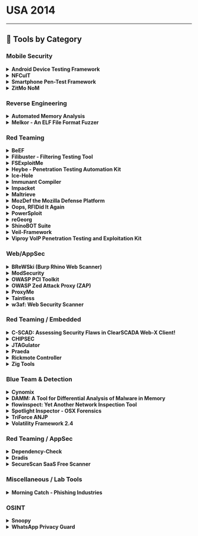 # USA 2014
---
## 🧠 Tools by Category
### Mobile Security

<details><summary><strong>Android Device Testing Framework</strong></summary>

![BH-US-14](https://img.shields.io/badge/BH-US-14-blue) ![Category: Mobile Security](https://img.shields.io/badge/Category:%20Mobile%20Security-yellow) 

🔗 **Link:** [Android Device Testing Framework](https://github.com/Thangarajtk/appium-mobileAutomationFramework)  
📝 **Description:** The Android Device Testing Framework ("dtf") is a data collection and analysis framework to help individuals answer the question: "Where are the vulnerabilities on this mobile device?"  Dtf provides a modular approach and built-in APIs that allows testers to quickly create scripts to interact with their Android devices.  The default download of dtf comes with multiple modules that allow testers to obtain information from their Android device, process this information into databases, and then start searching for vulnerabilities (all without requiring root privileges).  These modules help you focus on changes made to AOSP components such as applications, frameworks, system services, as well as lower-level components such as binaries, libraries, and device drivers.  In addition, youâll be able to analyze new functionality implemented by the OEMs and other parties to find vulnerabilities.

</details>

<details><summary><strong>NFCulT</strong></summary>

![BH-US-14](https://img.shields.io/badge/BH-US-14-blue) ![Category: Mobile Security](https://img.shields.io/badge/Category:%20Mobile%20Security-yellow) 

🔗 **Link:** [NFCulT](#)  
📝 **Description:** NFCulT stands for NFC ultralight Toolkit. It is the ultimate open source Android app that will let you research and exploit vulnerabilities in ultralight implementations.

</details>

<details><summary><strong>Smartphone Pen-Test Framework</strong></summary>

![BH-US-14](https://img.shields.io/badge/BH-US-14-blue) ![Category: Mobile Security](https://img.shields.io/badge/Category:%20Mobile%20Security-yellow) 

🔗 **Link:** [Smartphone Pen-Test Framework](https://github.com/tanprathan/MobileApp-Pentest-Cheatsheet)  
📝 **Description:** As smartphones enter the workplace, sharing the network and accessing sensitive data, it is crucial to be able to assess the security posture of these devices in much the same way we perform penetration tests on workstations and servers. However, smartphones have unique attack vectors that are not currently covered by available industry tools. The smartphone penetration testing framework, the result of a DARPA Cyber Fast Track project, aims to provide an open source toolkit that addresses the many facets of assessing the security posture of these devices. We will look at the functionality of the framework including information gathering, exploitation, social engineering, and post exploitation through both a traditional IP network and through the mobile modem, showing how this framework can be leveraged by security teams and penetration testers to gain an understanding of the security posture of the smartphones in an organization. SPF can be used as a pivot to gain access to an internal network, gaining access to additional vulnerabilities. SPF can be used to bypass filtering, using SMS to control an exploited internal system. Demonstrations of SPF functionality will be shown.

</details>

<details><summary><strong>ZitMo NoM</strong></summary>

![BH-US-14](https://img.shields.io/badge/BH-US-14-blue) ![Category: Mobile Security](https://img.shields.io/badge/Category:%20Mobile%20Security-yellow) 

🔗 **Link:** [ZitMo NoM](https://github.com/CyberMonitor/defcon-26-Packet-Hacking-Village/blob/master/presentations-workshops.html)  
📝 **Description:** A world without malware is ideal but unlikely. Many of us would prefer *not* to install another layer of protection on our already-resource-constrained handheld mobile device. Alternatively, Android malware detection sans anti-virus installation has become a reality. Learn about how itâs possible to detect mobile malware using simple text messages with ZitMo NoM. ZeuS in the Mobile, known as ZitMo, is infamous for intercepting SMS transmissions then redirecting them to a Command and Control in order steal banking and personal information. Research with SMS transmissions directed at mobile malware has resulted in the ability to detect ZitMoâs presence without anti-virus applications installed. Turning cyber criminals' tools against them makes this even more of a rewarding endeavor. We are looking for malware researchers to contribute to the continued development of this open tool. The presentation will include the research, the infrastructure, and a demonstration of ZitMo NoM. Live malware will be used during this presentation, assuming we get it to behave.

</details>


### Reverse Engineering

<details><summary><strong>Automated Memory Analysis</strong></summary>

![BH-US-14](https://img.shields.io/badge/BH-US-14-blue) ![Category: Reverse Engineering](https://img.shields.io/badge/Category:%20Reverse%20Engineering-orange) 

🔗 **Link:** [Automated Memory Analysis](https://github.com/digitalisx/awesome-memory-forensics)  
📝 **Description:** Automated Memory Analysis is a set of new innovative Cuckoo Sandbox plugins that adds new dynamic and memory analysis abilities such as:

</details>

<details><summary><strong>Melkor - An ELF File Format Fuzzer</strong></summary>

![BH-US-14](https://img.shields.io/badge/BH-US-14-blue) ![Category: Reverse Engineering](https://img.shields.io/badge/Category:%20Reverse%20Engineering-orange) 

🔗 **Link:** [Melkor - An ELF File Format Fuzzer](https://github.com/IOActive/Melkor_ELF_Fuzzer/blob/master/BUGS.txt)  
📝 **Description:** Since its adoption as the standard binary file format for *nix systems, a variety of vulnerabilities in ELF parsers have been found and exploited in OS kernels, debuggers, libraries, etc. Most of these flaws have been found manually through code review and binary modification. Nowadays, 15 years later, common programming mistakes are still being implemented in many ELF parsers that are being released these days very often, either as debuggers, reverse engineering tools, AV analyzers, plugins or as malware (yes, malware has parsers too). Here's where ELF file format fuzzing comes into the game to help you to identify these bugs in an automated fashion.

</details>


### Red Teaming

<details><summary><strong>BeEF</strong></summary>

![BH-US-14](https://img.shields.io/badge/BH-US-14-blue) ![Category: Red Teaming](https://img.shields.io/badge/Category:%20Red%20Teaming-red) 

🔗 **Link:** [BeEF](#)  
📝 **Description:** A bag of fresh and juicy 0days is certainly something you would love to get
as a Christmas present, but it would probably be just a dream you had one of those drunken nights.

</details>

<details><summary><strong>Filibuster - Filtering Testing Tool</strong></summary>

![BH-US-14](https://img.shields.io/badge/BH-US-14-blue) ![Category: Red Teaming](https://img.shields.io/badge/Category:%20Red%20Teaming-red) 

🔗 **Link:** [Filibuster - Filtering Testing Tool](https://github.com/caffix/Awesome-Hacking-Tools)  
📝 **Description:** Filibuster is used to map port filtering / protocol filtering devices and is useful for both red and blue team engagements.

</details>

<details><summary><strong>FSExploitMe</strong></summary>

![BH-US-14](https://img.shields.io/badge/BH-US-14-blue) ![Category: Red Teaming](https://img.shields.io/badge/Category:%20Red%20Teaming-red) 

🔗 **Link:** [FSExploitMe](https://gist.github.com/0xd33pstack/0f6b29b408d82c4a9f0903c70db2fe7b)  
📝 **Description:** FSExploitMe is a purposely vulnerable ActiveX Control to teach you about browser exploitation. Along the way you'll learn reverse engineering, vulnerability analysis, and general exploitation on Windows.

</details>

<details><summary><strong>Heybe - Penetration Testing Automation Kit</strong></summary>

![BH-US-14](https://img.shields.io/badge/BH-US-14-blue) ![Category: Red Teaming](https://img.shields.io/badge/Category:%20Red%20Teaming-red) 

🔗 **Link:** [Heybe - Penetration Testing Automation Kit](https://github.com/WilsonHuha/cbr-doc/blob/master/posts/cc/Crack_post_sort_by_time.md)  
📝 **Description:** Heybe is Penetration Testing Automation Kit. It consists of modules that can be used to fully automate pen-tests and make them mode effective. With Heybe you can 0wn all systems in a target company in matter of minutes.

</details>

<details><summary><strong>Ice-Hole</strong></summary>

![BH-US-14](https://img.shields.io/badge/BH-US-14-blue) ![Category: Red Teaming](https://img.shields.io/badge/Category:%20Red%20Teaming-red) 

🔗 **Link:** [Ice-Hole](#)  
📝 **Description:** Ice-Hole is a phishing awareness email program. It is designed to help security analysts/system administrators keep track and test end users. The tool can be used in conjunction with various third party software, like SET, for further leverage. 1.7 has some new features and enhancements like IRC triggers, integrating with a new portal feature, automatic times, dates, and sending reports on a schedule.

</details>

<details><summary><strong>Immunant Compiler</strong></summary>

![BH-US-14](https://img.shields.io/badge/BH-US-14-blue) ![Category: Red Teaming](https://img.shields.io/badge/Category:%20Red%20Teaming-red) 

🔗 **Link:** [Immunant Compiler](https://github.com/immunant/c2rust)  
📝 **Description:** With the widespread adoption of DEP, code-reuse techniques such as ROP are essential parts of current exploits. ASLR randomizes the code layout to make ROP harder; unfortunately, ASLR-bypasses abound.

</details>

<details><summary><strong>Impacket</strong></summary>

![BH-US-14](https://img.shields.io/badge/BH-US-14-blue) ![Category: Red Teaming](https://img.shields.io/badge/Category:%20Red%20Teaming-red) 

🔗 **Link:** [Impacket](https://github.com/fortra/impacket/blob/master/examples/lookupsid.py)  
📝 **Description:** Impacket is a collection of Python classes focused on providing access to network packets. Impacket allows Python developers to craft and decode network packets in simple and consistent manner. It includes support for low-level protocols such as IP, UDP and TCP, as well as higher-level protocols such as NMB, SMB and MSRPC and DCOM. Impacket is highly effective when used in conjunction with a packet capture utility or package such as Pcapy. Packets can be constructed from scratch, as well as parsed from raw data. Furthermore, the object oriented API makes it simple to work with deep protocol hierarchies.

</details>

<details><summary><strong>Maltrieve</strong></summary>

![BH-US-14](https://img.shields.io/badge/BH-US-14-blue) ![Category: Red Teaming](https://img.shields.io/badge/Category:%20Red%20Teaming-red) 

🔗 **Link:** [Maltrieve](https://github.com/krmaxwell/maltrieve)  
📝 **Description:** Maltrieve retrieves malware directly from the location where the bad guys serve it. This allows researchers to acquire fresh samples, verify detection systems, and research infrastructure. Maltrieve includes proxy support, multi-threading, Cuckoo submission, and categorization. The tool is community-developed and available under the terms of the GNU General Public License.

</details>

<details><summary><strong>MozDef the Mozilla Defense Platform</strong></summary>

![BH-US-14](https://img.shields.io/badge/BH-US-14-blue) ![Category: Red Teaming](https://img.shields.io/badge/Category:%20Red%20Teaming-red) 

🔗 **Link:** [MozDef the Mozilla Defense Platform](https://github.com/mozilla/MozDef/releases)  
📝 **Description:** Attackers have all the fun. With slick, integrated, real-time, open suites like metasploit, armitage, SET, and lair they quickly seek out targets, share exploits, gain footholds, and usually win.

</details>

<details><summary><strong>Oops, RFIDid It Again</strong></summary>

![BH-US-14](https://img.shields.io/badge/BH-US-14-blue) ![Category: Red Teaming](https://img.shields.io/badge/Category:%20Red%20Teaming-red) 

🔗 **Link:** [Oops, RFIDid It Again](https://github.com/clairehopfensperger)  
📝 **Description:** Last year, we delivered the definitive guide for pen-testers on hacking low frequency (LF - 125KHz) RFID badge systems to gain unauthorized access to buildings and other secure areas.  In this second installment, weâre raising the stakes, peeling back the onion even further, and directly confronting the RFID elephant in the room â hacking High Frequency (HF - 13.56 MHz) and Ultra-High Frequency (UHF â 840-960 MHz).

</details>

<details><summary><strong>PowerSploit</strong></summary>

![BH-US-14](https://img.shields.io/badge/BH-US-14-blue) ![Category: Red Teaming](https://img.shields.io/badge/Category:%20Red%20Teaming-red) 

🔗 **Link:** [PowerSploit](https://github.com/PowerShellMafia/PowerSploit)  
📝 **Description:** PowerSploit is a popular collection of Microsoft PowerShell modules that can be used to aid reverse engineers, forensic analysts, and penetration testers during all phases of an assessment. Come see how PowerShell can be leveraged to accomplish things that would otherwise be impossible such as, loading binaries directly into memory. Joseph Bialek and Chris Campbell will demonstrate how to utilize PowerSploit to bypass security products through all phases of a mock penetration test which includes enumeration, exploitation, privilege-escalation, credential theft, and pivoting to other hosts. They will share tips and tricks to leverage PowerShell in your own tools and highlight the new privilege escalation module being introduced at ToolsWatch.

</details>

<details><summary><strong>reGeorg</strong></summary>

![BH-US-14](https://img.shields.io/badge/BH-US-14-blue) ![Category: Red Teaming](https://img.shields.io/badge/Category:%20Red%20Teaming-red) 

🔗 **Link:** [reGeorg](https://github.com/L-codes/Neo-reGeorg/blob/master/README-en.md)  
📝 **Description:** In 2008 we released reDuh (http://research.sensepost.com/tools/web/reduh), a network tunnelling tool that allowed port forwarding via a web-shell and HTTP/S to backend services. reDuh has since become part of any attackers standard toolkit, featuring in several books and notoriously described as "insidious" by HBGary in their leaked e-mails.

</details>

<details><summary><strong>ShinoBOT Suite</strong></summary>

![BH-US-14](https://img.shields.io/badge/BH-US-14-blue) ![Category: Red Teaming](https://img.shields.io/badge/Category:%20Red%20Teaming-red) 

🔗 **Link:** [ShinoBOT Suite](https://gist.github.com/williballenthin/28c73da6cbf5e76e137a9100ab45697f)  
📝 **Description:** ShinoBOT is a RAT (backdoor malware) simulator, released at the previous Black Hat Arsenal. The new tool, ShinoBOT Suite, is a total malware package which contains the RAT simulator, downloader, dropper, encryptor, CandC server, decoy files, etc. All of them are customizable.

</details>

<details><summary><strong>Veil-Framework</strong></summary>

![BH-US-14](https://img.shields.io/badge/BH-US-14-blue) ![Category: Red Teaming](https://img.shields.io/badge/Category:%20Red%20Teaming-red) 

🔗 **Link:** [Veil-Framework](https://github.com/Veil-Framework/Veil/wiki)  
📝 **Description:** The Veil-Framework is an open source project that aims to bridge the gap between pen-testing and red team toolsets. It began with Veil-Evasion, a tool to generate AV-evading payload executables, expanded into payload delivery with the release of Veil-Catapult, and branched into Powershell functionality with the release of Veil-PowerView for domain situational awareness. This Arsenal presentation will cover the inner workings of all of these tools, and demonstrate various use cases where the Veil-Framework can help facilitate engagements.

</details>

<details><summary><strong>Viproy VoIP Penetration Testing and Exploitation Kit</strong></summary>

![BH-US-14](https://img.shields.io/badge/BH-US-14-blue) ![Category: Red Teaming](https://img.shields.io/badge/Category:%20Red%20Teaming-red) 

🔗 **Link:** [Viproy VoIP Penetration Testing and Exploitation Kit](https://github.com/thezakman/CTF-Heaven/blob/master/extra/pentest-tools.md)  
📝 **Description:** Viproy Voip Pen-Test Kit is developed to improve the quality of VoIP Penetration Tests. First version of Viproy had SIP trust hacking, SIP proxy bounce scan and advanced SIP attacks. Viproy 2.0 will provide improved SIP penetration testing features such as TCP, TLS, vendor (Cisco, Microsoft Lync) supports and multi-thread fixes. Furthermore, the new version will have Cisco Skinny protocol and Cisco HCS (VOSS) server supports to initiate unauthorised call redirection attacks, speed dial manipulation, unauthorised calls using Skinny and information gathering attacks.

</details>


### Web/AppSec

<details><summary><strong>BReWSki (Burp Rhino Web Scanner)</strong></summary>

![BH-US-14](https://img.shields.io/badge/BH-US-14-blue) ![Category: Web/AppSec](https://img.shields.io/badge/Category:%20Web/AppSec-blue) 

🔗 **Link:** [BReWSki (Burp Rhino Web Scanner)](https://github.com/snoopysecurity/awesome-burp-extensions)  
📝 **Description:** BReWSki (Burp Rhino Web Scanner) is an extension to the Burp Suite scanning and reporting functionality. BReWSki provides Burp Suite users with a JavaScript interface to write custom scanner insertion points, passive, and active scan definitions for Burp quickly without having to understand the internals of the Burp API.  BReWSki comes with useful checks to help identify application vulnerabilities.

</details>

<details><summary><strong>ModSecurity</strong></summary>

![BH-US-14](https://img.shields.io/badge/BH-US-14-blue) ![Category: Web/AppSec](https://img.shields.io/badge/Category:%20Web/AppSec-blue) 

🔗 **Link:** [ModSecurity](https://github.com/owasp-modsecurity/ModSecurity/wiki/Reference-Manual-(v2.x))  
📝 **Description:** ModSecurity is an open source, cross-platform web application firewall (WAF) module. Known as the "Swiss Army Knife" of WAFs, it enables web application defenders to gain visibility into HTTP(S) traffic and provides a power rules language and API to implement advanced protections.  Come checkout the new advancements in ModSecurity and try some hands-on evasion challenges!

</details>

<details><summary><strong>OWASP PCI Toolkit</strong></summary>

![BH-US-14](https://img.shields.io/badge/BH-US-14-blue) ![Category: Web/AppSec](https://img.shields.io/badge/Category:%20Web/AppSec-blue) 

🔗 **Link:** [OWASP PCI Toolkit](https://github.com/OWASP/www-community/blob/master/pages/initiatives/gsoc/gsoc2014ideas.md)  
📝 **Description:** The PCI toolkit is based on a decision tree assessment methodology, which helps you identify if your web applications are part of the PCI-DSS scope and how to apply the PCI-DSS requirements. By decomposing, one by one, you will be able to create an assessment and a final report of your scope delimitation and which OWASP guidelines must be used

</details>

<details><summary><strong>OWASP Zed Attack Proxy (ZAP)</strong></summary>

![BH-US-14](https://img.shields.io/badge/BH-US-14-blue) ![Category: Web/AppSec](https://img.shields.io/badge/Category:%20Web/AppSec-blue) 

🔗 **Link:** [OWASP Zed Attack Proxy (ZAP)](https://github.com/pdsoftplan/zap-maven-plugin)  
📝 **Description:** The Zed Attack Proxy (ZAP) is currently the most active open source web application security tool and competes effectively with commercial tools.

</details>

<details><summary><strong>ProxyMe</strong></summary>

![BH-US-14](https://img.shields.io/badge/BH-US-14-blue) ![Category: Web/AppSec](https://img.shields.io/badge/Category:%20Web/AppSec-blue) 

🔗 **Link:** [ProxyMe](https://github.com/jayluxferro/ProxyMe)  
📝 **Description:** ProxyMe is a modular HTTP/S proxy based on plugins. It's designed and oriented for pen-testing or research purposes. It also has support for analyzing and modifying the traffic, SSL included. It can be used as a regular proxy or as a reverse proxy, supporting also transparent connections, making it perfect for combined attacks of Man In The Middle (or even as a load balancer if you want!).

</details>

<details><summary><strong>Taintless</strong></summary>

![BH-US-14](https://img.shields.io/badge/BH-US-14-blue) ![Category: Web/AppSec](https://img.shields.io/badge/Category:%20Web/AppSec-blue) 

🔗 **Link:** [Taintless](#)  
📝 **Description:** Research in taint tracking and taint inference is hot in the scientific community. We have studied all tools and ideas developed for automated SQL injection prevention using scientific methods, and in an attempt to evaluate them, broken them all down.

</details>

<details><summary><strong>w3af: Web Security Scanner</strong></summary>

![BH-US-14](https://img.shields.io/badge/BH-US-14-blue) ![Category: Web/AppSec](https://img.shields.io/badge/Category:%20Web/AppSec-blue) 

🔗 **Link:** [w3af: Web Security Scanner](https://github.com/psiinon/open-source-web-scanners)  
📝 **Description:** w3af is a Web Application Attack and Audit Framework. The projectâs goal is to create a framework to help you secure your web applications by finding and exploiting all web application vulnerabilities.

</details>


### Red Teaming / Embedded

<details><summary><strong>C-SCAD: Assessing Security Flaws in ClearSCADA Web-X Client!</strong></summary>

![BH-US-14](https://img.shields.io/badge/BH-US-14-blue) ![Category: Red Teaming / Embedded](https://img.shields.io/badge/Category:%20Red%20Teaming%20/%20Embedded-purple) 

🔗 **Link:** [C-SCAD: Assessing Security Flaws in ClearSCADA Web-X Client!](https://github.com/adityaks/c-scad/blob/master/cscad_v_1.0/cscad_v_1.0.py)  
📝 **Description:** C-SCAD is an information gathering and penetration testing tool written to assess the security issues present in the Web-X (Internet Explorer-based web interface)  client used to interact with the ClearSCADA server.  Web-X client is hosted on the embedded web server which is shipped as a part of complete ClearSCADA architecture. Primarily, the Web-X client is restricted to perform any configuration changes but it can reveal potential information about the ClearSCADA server and associated components. Insecure deployments of WEB-X client can reveal potential information about the various functions such as alarm pages, SQL lists, and diagnostic checks including various reports. C-SCAD is authored in Python and is capable of the following:

</details>

<details><summary><strong>CHIPSEC</strong></summary>

![BH-US-14](https://img.shields.io/badge/BH-US-14-blue) ![Category: Red Teaming / Embedded](https://img.shields.io/badge/Category:%20Red%20Teaming%20/%20Embedded-purple) 

🔗 **Link:** [CHIPSEC](https://github.com/chipsec/chipsec/blob/main/setup.py)  
📝 **Description:** We will present CHIPSEC, an open source framework for platform security assessment. We will briefly describe some publications related to platform security (Secure Boot bypasses, badbios, etc.) and explain related tests in CHIPSEC. Then we will demonstrate how to use CHIPSEC to detect insecure platform configuration and perform forensics of SPI flash images.

</details>

<details><summary><strong>JTAGulator</strong></summary>

![BH-US-14](https://img.shields.io/badge/BH-US-14-blue) ![Category: Red Teaming / Embedded](https://img.shields.io/badge/Category:%20Red%20Teaming%20/%20Embedded-purple) 

🔗 **Link:** [JTAGulator](https://github.com/grandideastudio/jtagulator/blob/master/JTAGulator.spin)  
📝 **Description:** JTAGulatoris an open source hardware hacking tool that assists in identifying on-chip debug interfaces from test points, vias, or component pads on a circuit board. The tool can save a tremendous amount of time during reverse engineering, particularly for those who don't have the skill and/or equipment required for traditional processes. Released at Black Hat USA 2013, the tool supports detection of JTAG and asynchronous serial/UART interfaces. New features are being added as they're developed to expand the functionality and increase support for other protocols.

</details>

<details><summary><strong>Praeda</strong></summary>

![BH-US-14](https://img.shields.io/badge/BH-US-14-blue) ![Category: Red Teaming / Embedded](https://img.shields.io/badge/Category:%20Red%20Teaming%20/%20Embedded-purple) 

🔗 **Link:** [Praeda](https://github.com/percx/Praeda/blob/master/jobs/MP0020.pl)  
📝 **Description:** Praeda - Latin for "plunder, spoils of war, booty". Praeda is an automated data/information harvesting tool designed to gather critical information from various embedded devices.

</details>

<details><summary><strong>Rickmote Controller</strong></summary>

![BH-US-14](https://img.shields.io/badge/BH-US-14-blue) ![Category: Red Teaming / Embedded](https://img.shields.io/badge/Category:%20Red%20Teaming%20/%20Embedded-purple) 

🔗 **Link:** [Rickmote Controller](https://github.com/BishopFox/rickmote/blob/master/rickmote.py)  
📝 **Description:** Take control over your neighbors' TVs like you see in the movies! Google Chromecast is a handy little gadget that lets you stream video to your TV from a variety of sources like Netflix and YouTube. It also allows streaming from nearby hackers.

</details>

<details><summary><strong>Zig Tools</strong></summary>

![BH-US-14](https://img.shields.io/badge/BH-US-14-blue) ![Category: Red Teaming / Embedded](https://img.shields.io/badge/Category:%20Red%20Teaming%20/%20Embedded-purple) 

🔗 **Link:** [Zig Tools](https://github.com/ziglang/zig/blob/master/tools/zig_gdb_pretty_printers.py)  
📝 **Description:** ZigTools is a Python framework, which was developed to reduce the complexity in writing additional functionality in communicating with the Freakduino (Low cost arduino based 802.15.4 platform). Features such as initializing the radio, changing channels, sending data and processing that data can be written in just a few lines, allowing developers to focus on writing more complex applications without worrying about the low-level communications between the radio and computer.

</details>


### Blue Team & Detection

<details><summary><strong>Cynomix</strong></summary>

![BH-US-14](https://img.shields.io/badge/BH-US-14-blue) ![Category: Blue Team & Detection](https://img.shields.io/badge/Category:%20Blue%20Team%20&%20Detection-cyan) 

🔗 **Link:** [Cynomix](#)  
📝 **Description:** The stream of malicious software artifacts (malware) discovered daily by computer security professionals is a vital signal for threat intelligence, as malware bears telling clues about who active adversaries are, what their goals are, and how we can stop them.  Unfortunately, while security operations centers collect huge volumes of malware daily, this âmalware signalâ goes underutilized as a source of defensive intelligence, because organizations lack the right tools to make sense of malware at scale.

</details>

<details><summary><strong>DAMM: A Tool for Differential Analysis of Malware in Memory</strong></summary>

![BH-US-14](https://img.shields.io/badge/BH-US-14-blue) ![Category: Blue Team & Detection](https://img.shields.io/badge/Category:%20Blue%20Team%20&%20Detection-cyan) 

🔗 **Link:** [DAMM: A Tool for Differential Analysis of Malware in Memory](https://github.com/504ensicsLabs/DAMM)  
📝 **Description:** Detecting malware is difficult, and analyzing a detected piece of malware's behavior is even more difficult. Techniques for analysis generally fall into one of three camps: static analysis of the malicious binary on disk, dynamic analysis as the binary executes, or a hybrid approach using a snapshot of physical RAM taken as the malware executes. As the result of our DARPA Cyber Fast Track (CFT) funded research, we extend this third approach. We present a novel technique for leveraging information including multiple snapshots of physical RAM for malware detection and analysis. The technique is implemented as DAMM, a tool for differential analysis of malware in memory. DAMM functions by leveraging multiple snapshots of RAM, domain knowledge about known-benign in-memory artifacts, and indicators of malicious activity to present to the user a powerful view of malicious execution in memory.

</details>

<details><summary><strong>flowinspect: Yet Another Network Inspection Tool</strong></summary>

![BH-US-14](https://img.shields.io/badge/BH-US-14-blue) ![Category: Blue Team & Detection](https://img.shields.io/badge/Category:%20Blue%20Team%20&%20Detection-cyan) 

🔗 **Link:** [flowinspect: Yet Another Network Inspection Tool](https://github.com/SubediBibek-cmd/awesome-network-security)  
📝 **Description:** Flowinspect is a tool developed specifically for network monitoring and inspection purposes. It takes network traffic as input and extracts layer 4 flows from it. These flows are then passed through an inspection engine that filters and extracts interesting network sessions. For flows that meet inspection criteria, the output mode dumps match statistics to either stdout or a file or both.

</details>

<details><summary><strong>Spotlight Inspector - OSX Forensics</strong></summary>

![BH-US-14](https://img.shields.io/badge/BH-US-14-blue) ![Category: Blue Team & Detection](https://img.shields.io/badge/Category:%20Blue%20Team%20&%20Detection-cyan) 

🔗 **Link:** [Spotlight Inspector - OSX Forensics](https://github.com/drduh/macOS-Security-and-Privacy-Guide)  
📝 **Description:** Spotlight Inspector is a free application for computer forensic investigation of Mac OS X computers. Until now, there has never been an effective cross-platform forensics tool for accessing Spotlight internal data from Mac OS X systems â which is where all of the information about files indexed on a computer can be accessed by forensic investigators. This information gathering is crucial to digital investigators.

</details>

<details><summary><strong>TriForce ANJP</strong></summary>

![BH-US-14](https://img.shields.io/badge/BH-US-14-blue) ![Category: Blue Team & Detection](https://img.shields.io/badge/Category:%20Blue%20Team%20&%20Detection-cyan) 

🔗 **Link:** [TriForce ANJP](https://github.com/downsmash/titles/blob/master/players.txt)  
📝 **Description:** TriForce is a set of analysis tools made for those who want to go deeper. With a focus on file system journaling forensics, we make use of artifacts that allow us to turn them into a forensic time machine. With tools that cover NTFS, HFS+, and Ext3, we are pushing forward a new era of analysis based on file system journaling.

</details>

<details><summary><strong>Volatility Framework 2.4</strong></summary>

![BH-US-14](https://img.shields.io/badge/BH-US-14-blue) ![Category: Blue Team & Detection](https://img.shields.io/badge/Category:%20Blue%20Team%20&%20Detection-cyan) 

🔗 **Link:** [Volatility Framework 2.4](https://github.com/volatilityfoundation/volatility)  
📝 **Description:** The Volatility Framework is a completely open collection of tools, implemented in Python under the GNU General Public License, for the extraction of digital artifacts from volatile memory (RAM) samples of Windows, Linux, Mac OS X, and Android systems. Our last release received over 40,000 downloads and we're equally as excited to get 2.4 into the hands of forensic investigators and malware analysts. Some of the key features of the 2.4 release that we'll be demoing are:

</details>


### Red Teaming / AppSec

<details><summary><strong>Dependency-Check</strong></summary>

![BH-US-14](https://img.shields.io/badge/BH-US-14-blue) ![Category: Red Teaming / AppSec](https://img.shields.io/badge/Category:%20Red%20Teaming%20/%20AppSec-red) 

🔗 **Link:** [Dependency-Check](https://github.com/jeremylong/DependencyCheck)  
📝 **Description:** Does your application have dependencies on third party libraries? Do you know if those same libraries have published CVEs? OWASP Dependency-Check can help by providing identification and monitoring of the libraries your application uses, notifying you that vulnerabilities (CVEs) have been published for third party code your application uses. Jeremy will be demonstrating the tool and the various ways enterprises can use the tool to perform continuous monitoring of their applicationsâ dependent libraries.

</details>

<details><summary><strong>Dradis</strong></summary>

![BH-US-14](https://img.shields.io/badge/BH-US-14-blue) ![Category: Red Teaming / AppSec](https://img.shields.io/badge/Category:%20Red%20Teaming%20/%20AppSec-red) 

🔗 **Link:** [Dradis](https://github.com/armel/DRADIS)  
📝 **Description:** Dradis is an extensible, cross-platform, open source collaboration framework to manage security assessments. It can import from over 15 popular tools including Nessus, Qualys, and Burp. Started in 2007, the Dradis Framework project has been growing ever since.

</details>

<details><summary><strong>SecureScan SaaS Free Scanner</strong></summary>

![BH-US-14](https://img.shields.io/badge/BH-US-14-blue) ![Category: Red Teaming / AppSec](https://img.shields.io/badge/Category:%20Red%20Teaming%20/%20AppSec-red) 

🔗 **Link:** [SecureScan SaaS Free Scanner](https://github.com/psiinon/open-source-web-scanners)  
📝 **Description:** Tripwire SecureScanâ¢ is a free, cloud-based vulnerability management service for up to 100 Internet Protocol (IP) addresses on internal networks. This new tool makes vulnerability management easily accessible to small and medium-sized businesses that may not have the resources for enterprise-grade security technology â and it detects the Heartbleed vulnerability among many others. Fast, free, and simple to use - no license required.

</details>


### Miscellaneous / Lab Tools

<details><summary><strong>Morning Catch - Phishing Industries</strong></summary>

![BH-US-14](https://img.shields.io/badge/BH-US-14-blue) ![Category: Miscellaneous / Lab Tools](https://img.shields.io/badge/Category:%20Miscellaneous%20/%20Lab%20Tools-gray) 

🔗 **Link:** [Morning Catch - Phishing Industries](https://github.com/Octoberfest7/TeamsPhisher)  
📝 **Description:** Morning Catch is a Virtual Machine environment, similar to Metasploitable, to demonstrate and teach about targeted client-side attacks. Morning Catch is a fictitious seafood company with a website, self-contained email infrastructure to receive phishing emails, and two desktop environments. One desktop environment is a vulnerable Linux client-side attack surface. The other desktop environment is a vulnerable Windows client-side attack surface. Yes, you'll get to attack a Windows software target and use Windows payloads against this virtual environment. This Arsenal session will demonstrate some of the things you can do with the Morning Catch environment.

</details>


### OSINT

<details><summary><strong>Snoopy</strong></summary>

![BH-US-14](https://img.shields.io/badge/BH-US-14-blue) ![Category: OSINT](https://img.shields.io/badge/Category:%20OSINT-lightgrey) 

🔗 **Link:** [Snoopy](https://github.com/duantianyu/Snoopy)  
📝 **Description:** Snoopy is a distributed tracking, data interception, and profiling framework. The software can run on small, cost-effective hardware (BeagleBone, RaspberryPi) and be deployed over a large area (we call these 'drones'). Each Snoopy drone passively or actively collects information on people who walk past from the array of wireless (Wi-Fi, Bluetooth, etc.) devices that they carry on their person. This information is synchronized to a central server where we can visually explore it with tools like Maltego.

</details>

<details><summary><strong>WhatsApp Privacy Guard</strong></summary>

![BH-US-14](https://img.shields.io/badge/BH-US-14-blue) ![Category: OSINT](https://img.shields.io/badge/Category:%20OSINT-lightgrey) 

🔗 **Link:** [WhatsApp Privacy Guard](https://github.com/StellarSand/privacy-settings/blob/main/Privacy%20Settings/WhatsApp.md)  
📝 **Description:** With the PRISM scandal, we began to question whether Microsoft, Google, Apple, and Facebook were the only companies working with governments to spy on the behavior of its citizens. Will WhatsApp be one of these companies? Does WhatsApp store its user conversations? These sort of things make us think that users are defenseless and have no current measures to ensure the privacy of content shared on these platforms.

</details>

